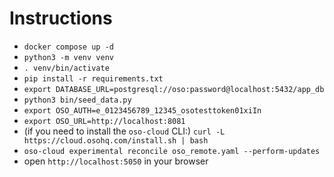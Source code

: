 # Instructions

- `docker compose up -d`
- `python3 -m venv venv`
- `. venv/bin/activate`
- `pip install -r requirements.txt`
- `export DATABASE_URL=postgresql://oso:password@localhost:5432/app_db`
- `python3 bin/seed_data.py`
- `export OSO_AUTH=e_0123456789_12345_osotesttoken01xiIn`
- `export OSO_URL=http://localhost:8081`
- (if you need to install the `oso-cloud` CLI:) `curl -L https://cloud.osohq.com/install.sh | bash`
- `oso-cloud experimental reconcile oso_remote.yaml --perform-updates`
- open `http://localhost:5050` in your browser
